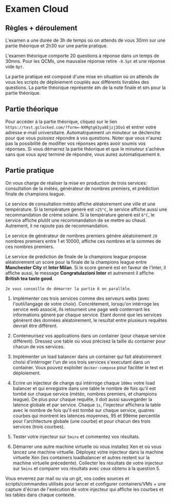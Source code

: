 # Examen Cloud

## Règles + déroulement

L'examen a une durée de 3h de temps où on attends de vous 30mn sur une partie théorique et 2h30 sur une partie pratique.

L'examen théorique comporte 20 questions à réponse dans un temps de 30mns. 
Pour les QCMs, une mauvaise réponse retire `-0.5pt` et une réponse vide `0pt`.

La partie pratique est composé d'une mise en situation où on attends de vous les scripts de déploiement couplés aux différents livrables des questions. 
La partie théorique représente `40%` de la note finale et `60%` pour la partie théorique.

## Partie théorique

Pour accéder à la partie théorique, cliquez sur le lien `https://test.gclocked.com/?form=-NXMgtg63ya8Ejzj3OsG` et entrer votre adresse e-mail universitaire.
Automatiquement un minuteur se déclenche pour que vous puissiez répondre à vos questions.
Noter que vous n'aurez pas la possibilité de modifier vos réponses après avoir soumis vos réponses. 
Si vous démarrez la partie théorique et que le minuteur s'achève sans que vous ayez terminé de répondre, vous aurez automatiquement `0`.

## Partie pratique 

On vous charge de réaliser la mise en production de trois services: consultation de la météo, générateur de nombres premiers, et prédiction finale de champions league.

Le service de consultation météo affiche aléatoirement une ville et une température. 
Si la température generé est `>25°C`, le service affiche aussi une recommandation de crème solaire.
Si la température generé est `6°C`, le service affiche plutôt une recommandation de se mettre au chaud. 
Autrement, il ne rajoute pas de recommandation.

Le service de générateur de nombres premiers génère aléatoirement `20` nombres premiers entre 1 et 10000, affiche ces nombres et la sommes de ces nombres premiers.

Le service de prédiction de finale de la champions league propose aléatoirement un score pour la finale de la champions league entre **Manchester City** et **Inter Milan**. 
Si le score generé est en faveur de l'Inter, il affiche aussi, le message **Congratulazioni Inter** et autrement il affiche **British tea taste good**.

`Je vous conseille de démarrer la partie 6 en parallèle`. 



1. Implémenter ces trois services comme des serveurs webs (avec l'outil/langage de votre choix). Concrètement, lorsqu'on intérroge les service web associé, ils retournent une page web conternant les informations géneré par chaque service. Etant donné que les services génèrent des données aléatoirement, le resultat entre plusieurs requêtes devrait être différent.

2. Conteneurisez vos applications dans un container (pour chaque service différent). Dressez une table où vous précisez la taille du container pour chacun de vos services.

3. Implémenter un load balancer dans un container qui fait aléatoirement choisi d'intérroger l'un de vos trois services s'executant dans un container. Vous pouvez exploiter `docker-compose` pour faciliter le test et déploiement.

4. Ecrire un injecteur de charge qui intérroge chaque `100ms` votre load balancer et qui enregistre dans une table le nombre de fois qu'il est tombé sur chaque service (météo, nombres premiers, et champions league).
De plus pour chaque requête, il doit aussi sauvegarder la latence globale et par service.
Chaque `1s`, l'injecteur affichera la table avec le nombre de fois qu'il est tombé sur chaque service, 
quatres courbes qui montrent les latences moyennes, 95 et 99ème percentile pour l'architecture globale (une courbe) et pour chacun des trois services (trois courbes).

5. Tester votre injecteur sur `5mins` et commentez vos résultats.

6. Démarrer une autre machine virtuelle où vous installez Xen et où vous lancez une machine virtuelle. Déployez votre injecteur dans la machine virtuelle Xen (les containers loadbalancer et autres restent sur la machine virtuelle précedente).
Collecter les résultats de votre injecteur sur `5mins` et comparer vos résultats avec ceux obtenu à la question 5.

Vous enverrez par mail ou via un git, vos codes sources et scripts/commandes utilisés pour lancer et configurer containers/VMs + une capture d'écran de l'exécution de votre injecteur qui affiche les courbes et les tables dans chaque contexte.